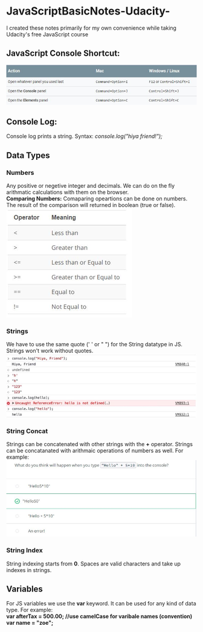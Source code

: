 # JavaScriptBasicNotes-Udacity-
I created these notes primarily for my own convenience while taking Udacity's free JavaScript course

## JavaScript Console Shortcut: </br>
![](Images/consoleIntro.JPG)

## Console Log:
Console log prints a string. Syntax:
_console.log("hiya friend!");_

## Data Types
### Numbers 
Any positive or negetive integer and decimals. We can do on the fly arithmatic calculations with them on the browser. </br>
**Comparing Numbers:** Comaparing opeartions can be done on numbers. The result of the comparison will returned in boolean (true or false).</br>
![](Images/compareNumbers.JPG)

### Strings
We have to use the same quote (' ' or " ") for the String datatype in JS. Strings won't work without quotes. </br>
![](Images/strings.JPG)

### String Concat
Strings can be concatenated with other strings with the **+** operator. Strings can be concatanated with arithmaic operations of numbers as well. For example: </br>
![](Images/stringConcat.JPG)

### String Index
String indexing starts from **0**. Spaces are valid characters and take up indexes in strings.

## Variables
For JS variables we use the **var** keyword. It can be used for any kind of data type. For example: </br>
**var afterTax = 500.00; //use camelCase for varibale names (convention)** </br>
**var name = "zoe";**




